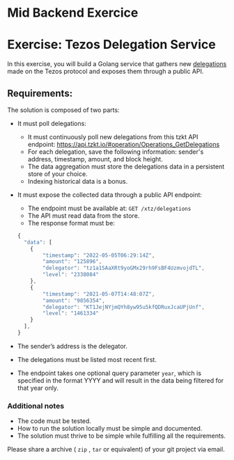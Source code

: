 # Mid Backend Exercice

# Exercise: Tezos Delegation Service

In this exercise, you will build a Golang service that gathers new [delegations](https://opentezos.com/node-baking/baking/delegating/) made on the Tezos protocol and exposes them through a public API. 

## Requirements:

The solution is composed of two parts:

- It must poll delegations:
    - It must continuously poll new delegations from this tzkt API endpoint: https://api.tzkt.io/#operation/Operations_GetDelegations
    - For each delegation, save the following information: sender's address, timestamp, amount, and block height.
    - The data aggregation must store the delegations data in a persistent store of your choice.
    - Indexing historical data is a bonus.
- It must expose the collected data through a public API endpoint:
    - The endpoint must be available at: `GET /xtz/delegations`
    - The API must read data from the store.
    - The response format must be:
    
    ```jsx
    {
      "data": [ 
        {
            "timestamp": "2022-05-05T06:29:14Z",
            "amount": "125896",
            "delegator": "tz1a1SAaXRt9yoGMx29rh9FsBF4UzmvojdTL",
            "level": "2338084"
        },
        {
            "timestamp": "2021-05-07T14:48:07Z",
            "amount": "9856354",
            "delegator": "KT1JejNYjmQYh8yw95u5kfQDRuxJcaUPjUnf",
            "level": "1461334"
        }
      ],
    }
    ```
    
- The sender’s address is the delegator.
- The delegations must be listed most recent first.
- The endpoint takes one optional query parameter `year`, which is specified in the format YYYY and will result in the data being filtered for that year only.

### Additional notes

- The code must be tested.
- How to run the solution locally must be simple and documented.
- The solution must thrive to be simple while fulfilling all the requirements.

Please share a archive ( `zip` , `tar` or equivalent) of your git project via email.